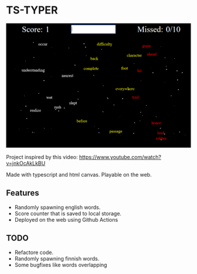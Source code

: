 # TS-TYPER
![Screenshot of game](https://github.com/Antelope-dot/ts-typer/blob/main/ts-typer-photo.PNG?raw=true)

Project inspired by this video: https://www.youtube.com/watch?v=jnkOcAkLkBU

Made with typescript and html canvas. Playable on the web.

## Features
- Randomly spawning english words.
- Score counter that is saved to local storage.
- Deployed on the web using Github Actions

## TODO
- Refactore code.
- Randomly spawning finnish words.
- Some bugfixes like words overlapping
